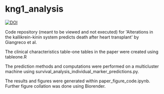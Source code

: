 # kng1_analysis

[![DOI](https://zenodo.org/badge/424333512.svg)](https://zenodo.org/badge/latestdoi/424333512)


Code repository (meant to be viewed and not executed) for 'Alterations in the kallikrein-kinin system predicts death after heart transplant' by Giangreco et al.

The clinical characteristics table-one tables in the paper were created using tableone.R

The prediction methods and computations were performed on a multicluster machine using survival_analysis_individual_marker_predictions.py. 

The results and figures were generated within paper_figure_code.ipynb. Further figure collation was done using Biorender.
